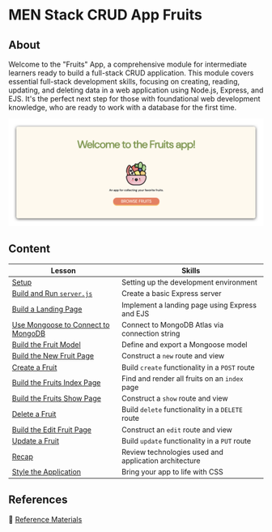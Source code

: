 <!-- ! Do not delete or rename this file! -->
<h1>
  <span class="prefix">MEN Stack CRUD App</span>
  <span class="headline">Fruits</span>
</h1>

## About

Welcome to the "Fruits" App, a comprehensive module for intermediate learners ready to build a full-stack CRUD application. This module covers essential full-stack development skills, focusing on creating, reading, updating, and deleting data in a web application using Node.js, Express, and EJS. It's the perfect next step for those with foundational web development knowledge, who are ready to work with a database for the first time.

![Fruits App HomePage](../assets/homepage.png)

## Content

| Lesson                                                                                | Skills                                                |
| ------------------------------------------------------------------------------------- | ----------------------------------------------------- |
| [Setup](../setup/README.md)                                                           | Setting up the development environment                |
| [Build and Run `server.js`](../build-and-run-serverjs/README.md)                      | Create a basic Express server                         |
| [Build a Landing Page](../build-a-landing-page/README.md)                             | Implement a landing page using Express and EJS        |
| [Use Mongoose to Connect to MongoDB](../use-mongoose-to-connect-to-mongodb/README.md) | Connect to MongoDB Atlas via connection string        |
| [Build the Fruit Model](../build-the-fruit-model/README.md)                           | Define and export a Mongoose model                    |
| [Build the New Fruit Page](../build-the-new-fruit-page/README.md)                     | Construct a `new` route and view                      |
| [Create a Fruit](../create-a-fruit/README.md)                                         | Build `create` functionality in a `POST` route        |
| [Build the Fruits Index Page](../build-the-fruits-index-page/README.md)               | Find and render all fruits on an `index` page         |
| [Build the Fruits Show Page](../build-the-fruits-show-page/README.md)                 | Construct a `show` route and view                     |
| [Delete a Fruit](../delete-a-fruit/README.md)                                         | Build `delete` functionality in a `DELETE` route      |
| [Build the Edit Fruit Page](../build-the-edit-fruit-page/README.md)                   | Construct an `edit` route and view                    |
| [Update a Fruit](../update-a-fruit/README.md)                                         | Build `update` functionality in a `PUT` route         |
| [Recap](../recap/README.md)                                                           | Review technologies used and application architecture |
| [Style the Application](../style-the-application/README.md)                           | Bring your app to life with CSS                       |

## References

📖 [Reference Materials](../references/README.md)
